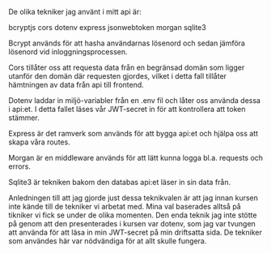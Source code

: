 De olika tekniker jag använt i mitt api är:

bcryptjs
cors
dotenv
express
jsonwebtoken
morgan
sqlite3

Bcrypt används för att hasha användarnas lösenord och sedan jämföra lösenord vid inloggningsprocessen.

Cors tillåter oss att requesta data från en begränsad domän som ligger utanför den domän där requesten gjordes, vilket i detta fall tillåter hämtningen av data från api till frontend.

Dotenv laddar in miljö-variabler från en .env fil och låter oss använda dessa i api:et. I detta fallet läses vår JWT-secret in för att kontrollera att token stämmer.

Express är det ramverk som används för att bygga api:et och hjälpa oss att skapa våra routes.

Morgan är en middleware används för att lätt kunna logga bl.a. requests och errors.

Sqlite3 är tekniken bakom den databas api:et läser in sin data från.

Anledningen till att jag gjorde just dessa teknikvalen är att jag innan kursen inte kände till de tekniker vi arbetat med. Mina val baserades alltså på tikniker vi fick se under de olika momenten. Den enda teknik jag inte stötte på genom att den presenterades i kursen var dotenv, som jag var tvungen att använda för att läsa in min JWT-secret på min driftsatta sida. De tekniker som användes här var nödvändiga för at allt skulle fungera.
